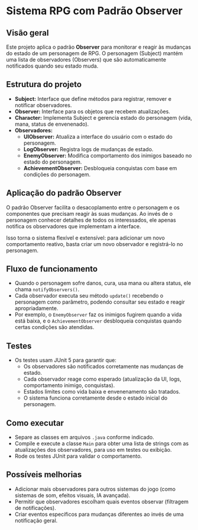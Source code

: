 # Sistema RPG com Padrão Observer

## Visão geral

Este projeto aplica o padrão **Observer** para monitorar e reagir às mudanças do estado de um personagem de RPG. O personagem (Subject) mantém uma lista de observadores (Observers) que são automaticamente notificados quando seu estado muda.

## Estrutura do projeto

- **Subject:** Interface que define métodos para registrar, remover e notificar observadores.
- **Observer:** Interface para os objetos que recebem atualizações.
- **Character:** Implementa Subject e gerencia estado do personagem (vida, mana, status de envenenado).
- **Observadores:**  
  - **UIObserver:** Atualiza a interface do usuário com o estado do personagem.  
  - **LogObserver:** Registra logs de mudanças de estado.  
  - **EnemyObserver:** Modifica comportamento dos inimigos baseado no estado do personagem.  
  - **AchievementObserver:** Desbloqueia conquistas com base em condições do personagem.

## Aplicação do padrão Observer

O padrão Observer facilita o desacoplamento entre o personagem e os componentes que precisam reagir às suas mudanças. Ao invés de o personagem conhecer detalhes de todos os interessados, ele apenas notifica os observadores que implementam a interface.

Isso torna o sistema flexível e extensível: para adicionar um novo comportamento reativo, basta criar um novo observador e registrá-lo no personagem.

## Fluxo de funcionamento

- Quando o personagem sofre danos, cura, usa mana ou altera status, ele chama `notifyObservers()`.
- Cada observador executa seu método `update()` recebendo o personagem como parâmetro, podendo consultar seu estado e reagir apropriadamente.
- Por exemplo, o `EnemyObserver` faz os inimigos fugirem quando a vida está baixa, e o `AchievementObserver` desbloqueia conquistas quando certas condições são atendidas.

## Testes

- Os testes usam JUnit 5 para garantir que:  
  - Os observadores são notificados corretamente nas mudanças de estado.  
  - Cada observador reage como esperado (atualização da UI, logs, comportamento inimigo, conquistas).  
  - Estados limites como vida baixa e envenenamento são tratados.  
  - O sistema funciona corretamente desde o estado inicial do personagem.

## Como executar

- Separe as classes em arquivos `.java` conforme indicado.  
- Compile e execute a classe `Main` para obter uma lista de strings com as atualizações dos observadores, para uso em testes ou exibição.  
- Rode os testes JUnit para validar o comportamento.

## Possíveis melhorias

- Adicionar mais observadores para outros sistemas do jogo (como sistemas de som, efeitos visuais, IA avançada).  
- Permitir que observadores escolham quais eventos observar (filtragem de notificações).  
- Criar eventos específicos para mudanças diferentes ao invés de uma notificação geral.
